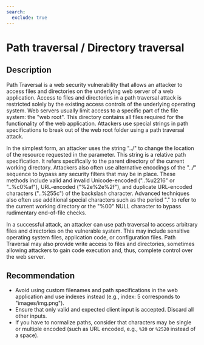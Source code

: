 ```yaml
---
search:
  exclude: true
---
```


# Path traversal / Directory traversal
## Description
Path Traversal is a web security vulnerability that allows an attacker to access files and directories on the underlying web server of a web application. 
Access to files and directories in a path traversal attack is restricted solely by the existing access controls of the underlying operating system. Web servers usually limit access to a specific part of the file system: the "web root". This directory contains all files required for the functionality of the web application. Attackers use special strings in path specifications to break out of the web root folder using a path traversal attack. 

In the simplest form, an attacker uses the string "../" to change the location of the resource requested in the parameter. This string is a relative path specification. It refers specifically to the parent directory of the current working directory. Attackers also often use alternative encodings of the "../" sequence to bypass any security filters that may be in place. These methods include valid and invalid Unicode-encoded ("..%u2216" or "..%c0%af"), URL-encoded ("%2e%2e%2f"), and duplicate URL-encoded characters ("..%255c") of the backslash character. Advanced techniques also often use additional special characters such as the period "." to refer to the current working directory or the "%00" NULL character to bypass rudimentary end-of-file checks. 

In a successful attack, an attacker can use path traversal to access arbitrary files and directories on the vulnerable system. This may include sensitive operating system files, application code, or configuration files. Path Traversal may also provide write access to files and directories, sometimes allowing attackers to gain code execution and, thus, complete control over the web server.

## Recommendation
* Avoid using custom filenames and path specifications in the web application and use indexes instead (e.g., index: 5 corresponds to "images/img.png").
* Ensure that only valid and expected client input is accepted. Discard all other inputs.
* If you have to normalize paths, consider that characters may be single or multiple encoded (such as URL encoded, e.g., `%20` or `%2520` instead of a space).
